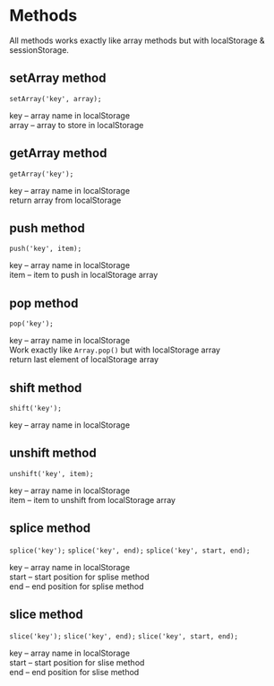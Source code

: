 # Methods
All methods works exactly like array methods but with localStorage & sessionStorage.
## setArray method  
`setArray('key', array);`

key   –  array name in localStorage  
array –  array to store in localStorage

## getArray method  
`getArray('key');`

key   –  array name in localStorage  
return array from localStorage

## push method  
`push('key', item);`

key – array name in localStorage  
item – item to push in localStorage array  

## pop method  
`pop('key');`

key – array name in localStorage  
Work exactly like `Array.pop()` but with localStorage array  
return last element of localStorage array

## shift method  
`shift('key');`

key – array name in localStorage  
  

## unshift method  
`unshift('key', item);`

key – array name in localStorage  
item – item to unshift from localStorage array  


## splice method  
`splice('key');`
`splice('key', end);`
`splice('key', start, end);`

key – array name in localStorage  
start – start position for splise method  
end – end position for splise method  
 

## slice method  
`slice('key');`
`slice('key', end);`
`slice('key', start, end);`

key – array name in localStorage  
start – start position for slise method  
end – end position for slise method  
